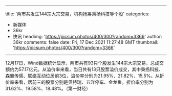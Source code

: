 
---
title: '两市共发生144宗大宗交易，机构抢筹秉扬科技等个股'
categories: 
 - 新媒体
 - 36kr
 - 快讯
headimg: 'https://picsum.photos/400/300?random=3366'
author: 36kr
comments: false
date: Fri, 17 Dec 2021 11:27:48 GMT
thumbnail: 'https://picsum.photos/400/300?random=3366'
---

<div>   
12月17日，Wind数据统计显示，两市共有93只个股发生144宗大宗交易，总成交额约为57.17亿元。从溢价率来看，当日共有13只股票溢价成交，其中秉扬科技、森霸传感、联络互动位居前3位，溢价率分别为21.95%、21.82%、15.5%。从折价率来看，居前三的股票分别是贝特瑞、五洋停车、金龙鱼，折价率分别为31.62%、19.58%、18.48%。（第一财经）  
</div>
            